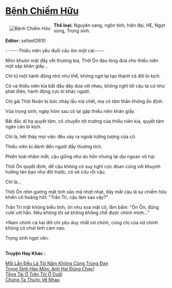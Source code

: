 <a href="https://utruyen.com/benh-chiem-huu/22151/" title="Bệnh Chiếm Hữu"><h1>Bệnh Chiếm Hữu</h1></a><div style="display:table"><img align="right" style="float: left; padding: 10px;" src="https://utruyen.com/images/story/200x260/benh-chiem-huu-1572796577.jpg" alt="Bệnh Chiếm Hữu"><b>Thể loại:</b> Nguyên sang, ngôn tình, hiện đại, HE, Ngọt sủng, Trọng sinh.<p></p><b>Editor:</b> sellsell2610<p></p>- -----Thiếu niên yếu đuối cầu ôm một cái-----<p></p>Nhìn khuôn mặt đầy vết thương kia, Thời Ôn đau lòng đưa cho thiếu niên một xấp khăn giấy...<p></p>Chỉ từ một hành động nhỏ như thế, không ngờ lại tạo thành cả đời bi kịch.<p></p>Cô và thiếu niên kia bắt đầu dây dưa với nhau, không nghĩ tới cậu ta cứ như phát điên, hành động cực kì khác người.<p></p>Chị gái Thời Noãn bị bức nhảy lầu mà chết, mẹ cô tâm thần không ổn định.<p></p>Vừa trọng sinh, ngày hôm sau cô lại gặp thiếu niên khăn giấy.<p></p>Bất đắc dĩ hạ quyết tâm, cô chuyển tới trường của thiếu niên kia, quyết tâm ngăn cản bi kịch.<p></p>Chỉ là, hết thảy mọi việc đều xảy ra ngoài tưởng tượng của cô.<p></p>Thiếu niên bị đánh đến người đầy thương tích.<p></p>Phiền toái nhắm mắt, cậu giống như du hồn nhưng lại dịu ngoan vô hại.<p></p>Thời Ôn quyết định, để cậu không có suy nghĩ cực đoan cùng với khuynh hướng tàn bạo như đời trước, cô sẽ cứu rỗi cậu.<p></p>Chỉ là...<p></p>Thời Ôn nhìn gương mặt tinh xảo mà nhợt nhạt, đáy mắt cậu là sự chiếm hữu khiến cô hoảng hốt: "Trần Trì, cậu làm sao vậy?"<p></p>Trần Trì mặt không biểu tình, ôn nhu xoa mặt cô, lẩm bẩm: "Ôn Ôn, đừng cười với hắn. Nếu không tôi sẽ không khống chế được chính mình..."<p></p>*Nam chính cả hai đời chỉ yêu duy nhất nữ chính, cùng chị của nữ chính không có chút tình cảm nào.<p></p>Trọng sinh ngọt văn.</div><p><br><b>Truyện Hay Khác :</b></p><a href="https://utruyen.com/moi-lan-deu-la-toi-nam-khong-cung-trung-dan/19233/" alt="Mỗi Lần Đều Là Tôi Nằm Không Cũng Trúng Đạn">Mỗi Lần Đều Là Tôi Nằm Không Cũng Trúng Đạn</a><br/><a href="https://github.com/mlquan/truyenhay/tree/master/truyenhay/19527/" alt="Trọng Sinh Hào Môn: Anh Hai Đừng Chạy!">Trọng Sinh Hào Môn: Anh Hai Đừng Chạy!</a><br/><a href="https://truyenhot2019.blogspot.com/2019/12/tong-tai-o-tren-toi-o-duoi.html" alt="Tổng Tài Ở Trên Tôi Ở Dưới">Tổng Tài Ở Trên Tôi Ở Dưới</a><br/><a href="https://www.flickr.com/photos/183745219@N08/49164220917/" alt="Chúng Ta Thuộc Về Nhau">Chúng Ta Thuộc Về Nhau</a><br/>